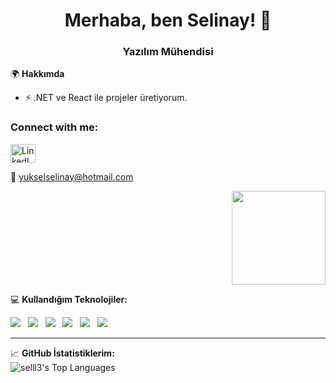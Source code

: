 
<h1 align="center">Merhaba, ben Selinay! 👋</h1>
<h3 align="center">Yazılım Mühendisi</h3>

🌍 **Hakkımda**  
- ⚡ .NET ve React ile projeler üretiyorum.

<h3 align="left">Connect with me:</h3>
<p align="left">
<a href="https://www.linkedin.com/in/selinay-y%C3%BCksel-2133b8317/" target="blank">
<img align="center" src="https://raw.githubusercontent.com/rahuldkjain/github-profile-readme-generator/master/src/images/icons/Social/linked-in-alt.svg" alt="LinkedIn Profile" height="30" width="40" />
</a>
</p>

📧  yukselselinay@hotmail.com  

<p align="right">
  <img src="https://media1.giphy.com/media/v1.Y2lkPTc5MGI3NjExaWpnZDE1a3Q2YWVkY2NyNmpycHNyaW55bXYybDF2MHQzcWMwMHVnYyZlcD12MV9pbnRlcm5hbF9naWZfYnlfaWQmY3Q9Zw/KGhpQ5NMoWKQurlHwI/giphy.gif" width="150"/>
</p>



💻 **Kullandığım Teknolojiler:**  
<p align="left">
  <img src="https://img.shields.io/badge/-C%23-purple?style=for-the-badge&logo=csharp"/> &nbsp;
  <img src="https://img.shields.io/badge/-.NET-512BD4?style=for-the-badge&logo=dotnet&logoColor=white"/> &nbsp;
  <img src="https://img.shields.io/badge/-JavaScript-yellow?style=for-the-badge&logo=javascript&logoColor=black"/> &nbsp;
  <img src="https://img.shields.io/badge/-MSSQL-CC2927?style=for-the-badge&logo=microsoftsqlserver&logoColor=white"/> &nbsp;
  <img src="https://img.shields.io/badge/-Python-3776AB?style=for-the-badge&logo=python&logoColor=white"/> &nbsp;
  <img src="https://img.shields.io/badge/-Node.js-43853D?style=for-the-badge&logo=node.js&logoColor=white"/>
</p>

---

📈 **GitHub İstatistiklerim:**  
![selll3's Top Languages](https://github-readme-stats.vercel.app/api/top-langs/?username=selll3&theme=blueberry&show_icons=true&hide_border=true&layout=compact)
